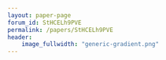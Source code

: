 ```yaml
---
layout: paper-page
forum_id: StHCELh9PVE
permalink: /papers/StHCELh9PVE
header:
    image_fullwidth: "generic-gradient.png"
---
```

    